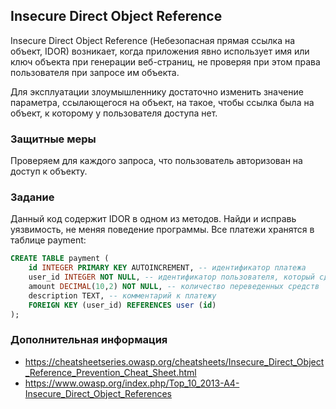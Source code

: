 ## Insecure Direct Object Reference

Insecure Direct Object Reference (Небезопасная прямая ссылка на объект, IDOR) возникает, когда приложения явно использует имя или ключ объекта при генерации веб-страниц, не проверяя при этом права пользователя при запросе им объекта.

Для эксплуатации злоумышленнику достаточно изменить значение параметра, ссылающегося на объект, на такое, чтобы ссылка была на объект, к которому у пользователя доступа нет.

### Защитные меры

Проверяем для каждого запроса, что пользователь авторизован на доступ к объекту.

### Задание

Данный код содержит IDOR в одном из методов. Найди и исправь уязвимость, не меняя поведение программы.
Все платежи хранятся в таблице payment:
```sql
CREATE TABLE payment (
    id INTEGER PRIMARY KEY AUTOINCREMENT, -- идентификатор платежа
    user_id INTEGER NOT NULL, -- идентификатор пользователя, который сделал платеж
    amount DECIMAL(10,2) NOT NULL, -- количество переведенных средств
    description TEXT, -- комментарий к платежу
    FOREIGN KEY (user_id) REFERENCES user (id)
);
```

### Дополнительная информация

* https://cheatsheetseries.owasp.org/cheatsheets/Insecure_Direct_Object_Reference_Prevention_Cheat_Sheet.html
* https://www.owasp.org/index.php/Top_10_2013-A4-Insecure_Direct_Object_References